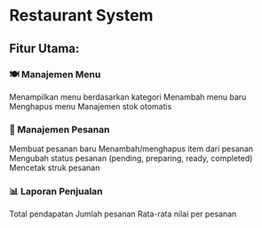 # Restaurant System

## Fitur Utama:
### 🍽️ Manajemen Menu

Menampilkan menu berdasarkan kategori
Menambah menu baru
Menghapus menu
Manajemen stok otomatis

### 📝 Manajemen Pesanan

Membuat pesanan baru
Menambah/menghapus item dari pesanan
Mengubah status pesanan (pending, preparing, ready, completed)
Mencetak struk pesanan

### 📊 Laporan Penjualan

Total pendapatan
Jumlah pesanan
Rata-rata nilai per pesanan
